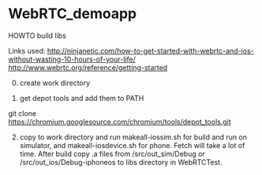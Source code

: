 WebRTC_demoapp
==============

HOWTO build libs

Links used:
http://ninjanetic.com/how-to-get-started-with-webrtc-and-ios-without-wasting-10-hours-of-your-life/
http://www.webrtc.org/reference/getting-started

0) create work directory

1) get depot tools and add them to PATH

git clone https://chromium.googlesource.com/chromium/tools/depot_tools.git

2) copy to work directory and run makeall-iossim.sh for build and run on simulator, and makeall-iosdevice.sh for phone. Fetch will take a lot of time. After build copy .a files from /src/out_sim/Debug or /src/out_ios/Debug-iphoneos to libs directory in WebRTCTest.
